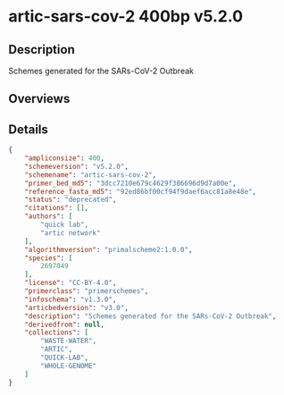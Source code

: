 # artic-sars-cov-2 400bp v5.2.0

## Description

Schemes generated for the SARs-CoV-2 Outbreak

## Overviews

## Details

```json
{
    "ampliconsize": 400,
    "schemeversion": "v5.2.0",
    "schemename": "artic-sars-cov-2",
    "primer_bed_md5": "3dcc7210e679c4629f386696d9d7a00e",
    "reference_fasta_md5": "92ed86bf00cf94f9daef6acc81a8e48e",
    "status": "deprecated",
    "citations": [],
    "authors": [
        "quick lab",
        "artic network"
    ],
    "algorithmversion": "primalscheme2:1.0.0",
    "species": [
        2697049
    ],
    "license": "CC-BY-4.0",
    "primerclass": "primerschemes",
    "infoschema": "v1.3.0",
    "articbedversion": "v3.0",
    "description": "Schemes generated for the SARs-CoV-2 Outbreak",
    "derivedfrom": null,
    "collections": [
        "WASTE-WATER",
        "ARTIC",
        "QUICK-LAB",
        "WHOLE-GENOME"
    ]
}
```

